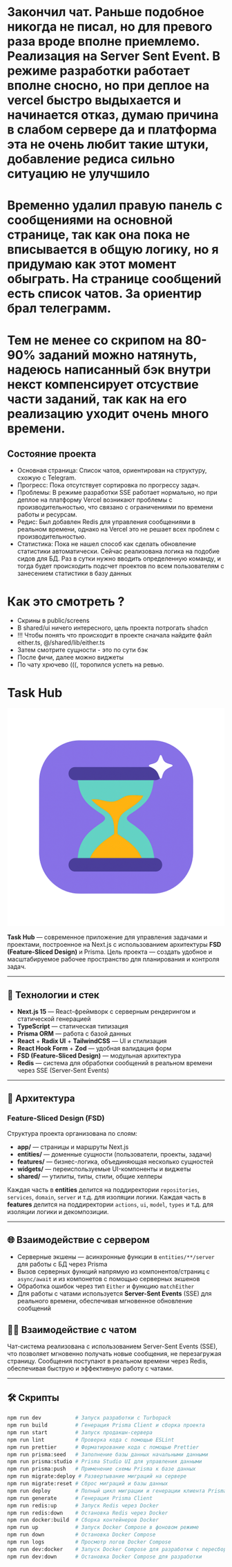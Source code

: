 # Закончил чат. Раньше подобное никогда не писал, но для превого раза вроде вполне приемлемо. Реализация на Server Sent Event. В режиме разработки работает вполне сносно, но при деплое на vercel быстро выдыхается и начинается отказ, думаю причина в слабом сервере да и платформа эта не очень любит такие штуки, добавление редиса сильно ситуацию не улучшило

# Временно удалил правую панель с сообщениями на основной странице, так как она пока не вписывается в общую логику, но я придумаю как этот момент обыграть. На странице сообщений есть список чатов. За ориентир брал телеграмм.

# Тем не менее со скрипом на 80-90% заданий можно натянуть, надеюсь написанный бэк внутри некст компенсирует отсуствие части заданий, так как на его реализацию уходит очень много времени.

## Состояние проекта

- Основная страница: Список чатов, ориентирован на структуру, схожую с Telegram.
- Прогресс: Пока отсутствует сортировка по прогрессу задач.
- Проблемы: В режиме разработки SSE работает нормально, но при деплое на платформу Vercel возникают проблемы с производительностью, что связано с ограничениями по времени работы и ресурсам.
- Редис: Был добавлен Redis для управления сообщениями в реальном времени, однако на Vercel это не решает всех проблем с производительностью.
- Статистика: Пока не нашел способ как сделать обновление статистики автоматически. Сейчас реализована логика на подобие сидов для БД. Раз в сутки нужно вводить определенную команду, и тогда будет происходить подсчет проектов по всем пользователям с занесением статистики в базу данных

# Как это смотреть ?

- Скрины в public/screens
- В shared/ui ничего интересного, цель проекта потрогать shadcn
- !!! Чтобы понять что происходит в проекте сначала найдите файл either.ts, @/shared/lib/either.ts
- Затем смотрите сущности - это по сути бэк
- После фичи, далее можно виджеты
- По чату хрючево (((, торопился успеть на ревью.

# Task Hub

![Task Hub Logo](./public/logo.png)

**Task Hub** — современное приложение для управления задачами и проектами, построенное на Next.js с использованием архитектуры **FSD (Feature-Sliced Design)** и Prisma. Цель проекта — создать удобное и масштабируемое рабочее пространство для планирования и контроля задач.

---

## 🚀 Технологии и стек

- **Next.js 15** — React-фреймворк с серверным рендерингом и статической генерацией
- **TypeScript** — статическая типизация
- **Prisma ORM** — работа с базой данных
- **React** + **Radix UI** + **TailwindCSS** — UI и стилизация
- **React Hook Form** + **Zod** — удобная валидация форм
- **FSD (Feature-Sliced Design)** — модульная архитектура
- **Redis** — система для обработки сообщений в реальном времени через SSE (Server-Sent Events)

---

## 📐 Архитектура

### Feature-Sliced Design (FSD)

Структура проекта организована по слоям:

- **app/** — страницы и маршруты Next.js
- **entities/** — доменные сущности (пользователи, проекты, задачи)
- **features/** — бизнес-логика, объединяющая несколько сущностей
- **widgets/** — переиспользуемые UI-компоненты и виджеты
- **shared/** — утилиты, типы, стили, общие хелперы

Каждая часть в **entities** делится на поддиректории `repositories`, `services`, `domain`, `server` и т.д. для изоляции логики.
Каждая часть в **features** делится на поддиректории `actions`, `ui`, `model`, `types` и т.д. для изоляции логики и декомпозиции.

---

## 🌐 Взаимодействие с сервером

- Серверные экшены — асинхронные функции в `entities/**/server` для работы с БД через Prisma
- Вызов серверных функций напрямую из компонентов/страниц с `async/await` и из компонетов с помощью серверных экшенов
- Обработка ошибок через тип `Either` и функцию `matchEither`
- Для работы с чатами используется **Server-Sent Events** (SSE) для реального времени, обеспечивая мгновенное обновление сообщений

## 🧑‍💻 Взаимодействие с чатом

Чат-система реализована с использованием Server-Sent Events (SSE), что позволяет мгновенно получать новые сообщения, не перезагружая страницу. Сообщения поступают в реальном времени через Redis, обеспечивая быструю и эффективную работу с чатами.

---

## 🛠 Скрипты

```bash
npm run dev           # Запуск разработки с Turbopack
npm run build         # Генерация Prisma Client и сборка проекта
npm run start         # Запуск продакшн-сервера
npm run lint          # Проверка кода с помощью ESLint
npm run prettier      # Форматирование кода с помощью Prettier
npm run prisma:seed   # Заполнение базы данных начальными данными
npm run prisma:studio # Prisma Studio UI для управления данными
npm run prisma:push   # Применение схемы Prisma к базе данных
npm run migrate:deploy # Развертывание миграций на сервере
npm run migrate:reset # Сброс миграций и базы данных
npm run deploy        # Полный цикл миграции и генерации клиента Prisma
npm run generate      # Генерация Prisma Client
npm run redis:up      # Запуск Redis через Docker
npm run redis:down    # Остановка Redis через Docker
npm run docker:build  # Сборка контейнеров Docker
npm run up            # Запуск Docker Compose в фоновом режиме
npm run down          # Остановка Docker Compose
npm run logs          # Просмотр логов Docker Compose
npm run dev:docker    # Запуск Docker Compose для разработки с пересборкой
npm run dev:down      # Остановка Docker Compose для разработки

```
